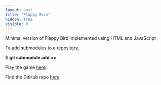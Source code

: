 ```yaml
---
layout: post
title: "Flappy Bird"
hidden: true
visible: 0
---
```

Minimal version of Flappy Bird implemented using HTML and JavaScript

To add submodules to a repository,

$ **git submodule add <>**

Play the game <a href="https://rounakdatta.github.io/flappy/index.html">here</a>.

Find the GitHub repo <a href="https://github.com/rounakdatta/flappy">here</a>.